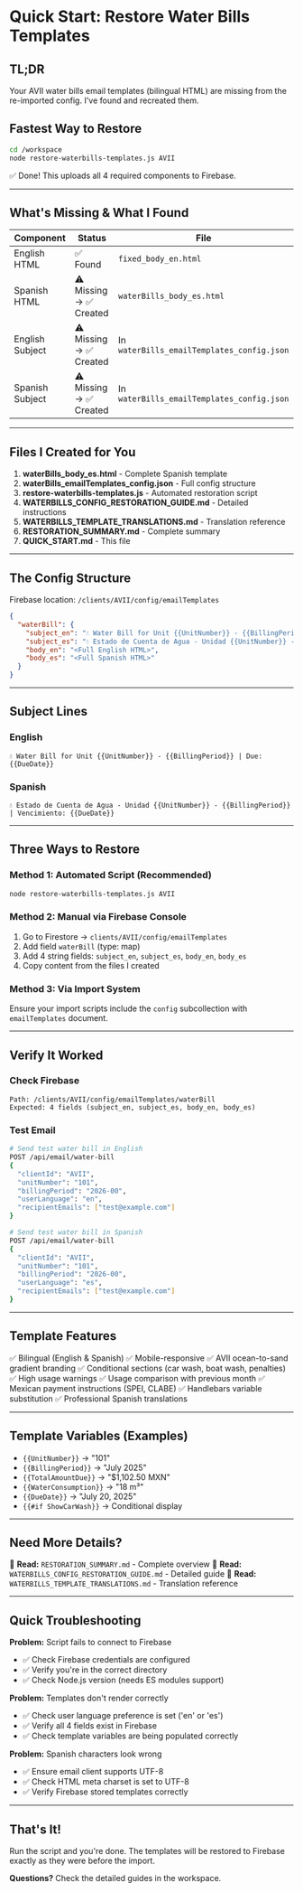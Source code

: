 # Quick Start: Restore Water Bills Templates

## TL;DR

Your AVII water bills email templates (bilingual HTML) are missing from the re-imported config. I've found and recreated them.

## Fastest Way to Restore

```bash
cd /workspace
node restore-waterbills-templates.js AVII
```

✅ Done! This uploads all 4 required components to Firebase.

---

## What's Missing & What I Found

| Component | Status | File |
|-----------|--------|------|
| English HTML | ✅ Found | `fixed_body_en.html` |
| Spanish HTML | ⚠️ Missing → ✅ Created | `waterBills_body_es.html` |
| English Subject | ⚠️ Missing → ✅ Created | In `waterBills_emailTemplates_config.json` |
| Spanish Subject | ⚠️ Missing → ✅ Created | In `waterBills_emailTemplates_config.json` |

---

## Files I Created for You

1. **waterBills_body_es.html** - Complete Spanish template
2. **waterBills_emailTemplates_config.json** - Full config structure
3. **restore-waterbills-templates.js** - Automated restoration script
4. **WATERBILLS_CONFIG_RESTORATION_GUIDE.md** - Detailed instructions
5. **WATERBILLS_TEMPLATE_TRANSLATIONS.md** - Translation reference
6. **RESTORATION_SUMMARY.md** - Complete summary
7. **QUICK_START.md** - This file

---

## The Config Structure

Firebase location: `/clients/AVII/config/emailTemplates`

```json
{
  "waterBill": {
    "subject_en": "💧 Water Bill for Unit {{UnitNumber}} - {{BillingPeriod}} | Due: {{DueDate}}",
    "subject_es": "💧 Estado de Cuenta de Agua - Unidad {{UnitNumber}} - {{BillingPeriod}} | Vencimiento: {{DueDate}}",
    "body_en": "<Full English HTML>",
    "body_es": "<Full Spanish HTML>"
  }
}
```

---

## Subject Lines

### English
```
💧 Water Bill for Unit {{UnitNumber}} - {{BillingPeriod}} | Due: {{DueDate}}
```

### Spanish
```
💧 Estado de Cuenta de Agua - Unidad {{UnitNumber}} - {{BillingPeriod}} | Vencimiento: {{DueDate}}
```

---

## Three Ways to Restore

### Method 1: Automated Script (Recommended)
```bash
node restore-waterbills-templates.js AVII
```

### Method 2: Manual via Firebase Console
1. Go to Firestore → `clients/AVII/config/emailTemplates`
2. Add field `waterBill` (type: map)
3. Add 4 string fields: `subject_en`, `subject_es`, `body_en`, `body_es`
4. Copy content from the files I created

### Method 3: Via Import System
Ensure your import scripts include the `config` subcollection with `emailTemplates` document.

---

## Verify It Worked

### Check Firebase
```
Path: /clients/AVII/config/emailTemplates/waterBill
Expected: 4 fields (subject_en, subject_es, body_en, body_es)
```

### Test Email
```bash
# Send test water bill in English
POST /api/email/water-bill
{
  "clientId": "AVII",
  "unitNumber": "101",
  "billingPeriod": "2026-00",
  "userLanguage": "en",
  "recipientEmails": ["test@example.com"]
}

# Send test water bill in Spanish
POST /api/email/water-bill
{
  "clientId": "AVII",
  "unitNumber": "101",
  "billingPeriod": "2026-00",
  "userLanguage": "es",
  "recipientEmails": ["test@example.com"]
}
```

---

## Template Features

✅ Bilingual (English & Spanish)
✅ Mobile-responsive
✅ AVII ocean-to-sand gradient branding
✅ Conditional sections (car wash, boat wash, penalties)
✅ High usage warnings
✅ Usage comparison with previous month
✅ Mexican payment instructions (SPEI, CLABE)
✅ Handlebars variable substitution
✅ Professional Spanish translations

---

## Template Variables (Examples)

- `{{UnitNumber}}` → "101"
- `{{BillingPeriod}}` → "July 2025"
- `{{TotalAmountDue}}` → "$1,102.50 MXN"
- `{{WaterConsumption}}` → "18 m³"
- `{{DueDate}}` → "July 20, 2025"
- `{{#if ShowCarWash}}` → Conditional display

---

## Need More Details?

📖 **Read:** `RESTORATION_SUMMARY.md` - Complete overview
📖 **Read:** `WATERBILLS_CONFIG_RESTORATION_GUIDE.md` - Detailed guide
📖 **Read:** `WATERBILLS_TEMPLATE_TRANSLATIONS.md` - Translation reference

---

## Quick Troubleshooting

**Problem:** Script fails to connect to Firebase
- ✅ Check Firebase credentials are configured
- ✅ Verify you're in the correct directory
- ✅ Check Node.js version (needs ES modules support)

**Problem:** Templates don't render correctly
- ✅ Check user language preference is set ('en' or 'es')
- ✅ Verify all 4 fields exist in Firebase
- ✅ Check template variables are being populated correctly

**Problem:** Spanish characters look wrong
- ✅ Ensure email client supports UTF-8
- ✅ Check HTML meta charset is set to UTF-8
- ✅ Verify Firebase stored templates correctly

---

## That's It!

Run the script and you're done. The templates will be restored to Firebase exactly as they were before the import.

**Questions?** Check the detailed guides in the workspace.


